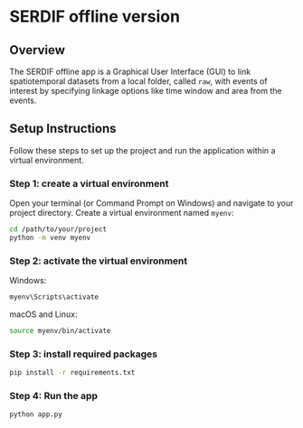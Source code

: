# SERDIF offline version

## Overview

The SERDIF offline app is a Graphical User Interface (GUI) to link spatiotemporal datasets from a local folder, called `raw`, with events of interest by specifying linkage options like time window and area from the events.

## Setup Instructions

Follow these steps to set up the project and run the application within a virtual environment.

### Step 1: create a virtual environment

Open your terminal (or Command Prompt on Windows) and navigate to your project directory. Create a virtual environment named `myenv`:

```sh
cd /path/to/your/project
python -m venv myenv
```

### Step 2: activate the virtual environment
Windows:
```sh
myenv\Scripts\activate
```
macOS and Linux:
```sh
source myenv/bin/activate
```
### Step 3: install required packages
```sh
pip install -r requirements.txt
```

### Step 4: Run the app
```sh
python app.py
```
